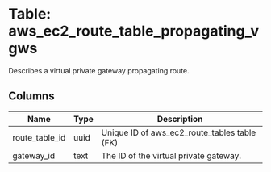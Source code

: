
# Table: aws_ec2_route_table_propagating_vgws
Describes a virtual private gateway propagating route.
## Columns
| Name        | Type           | Description  |
| ------------- | ------------- | -----  |
|route_table_id|uuid|Unique ID of aws_ec2_route_tables table (FK)|
|gateway_id|text|The ID of the virtual private gateway.|
